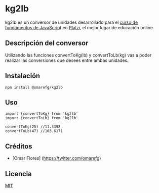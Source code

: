 # kg2lb

kg2lb es un conversor de unidades desarrollado para el [curso de fundamentos de JavaScript](https://platzi.com/js) en [Platzi](https://platzi.com), el mejor lugar de educación online.

## Descripción del conversor

Utilizando las funciones convertToKg(lb) y convertToLb(kg) vas a poder realizar las conversiones que desees entre ambas unidades.

## Instalación

```
npm install @omarefg/kg2lb
```

## Uso

```
import {convertToKg} from 'kg2lb'
import {convertToLb} from 'kg2lb'

convertToKg(25) //11.3398
convertToLb(47) //103.6171
```

## Créditos
- [Omar Flores] (https://twitter.com/omarefg)

## Licencia

[MIT](https://opensource.org/licenses/MIT)
